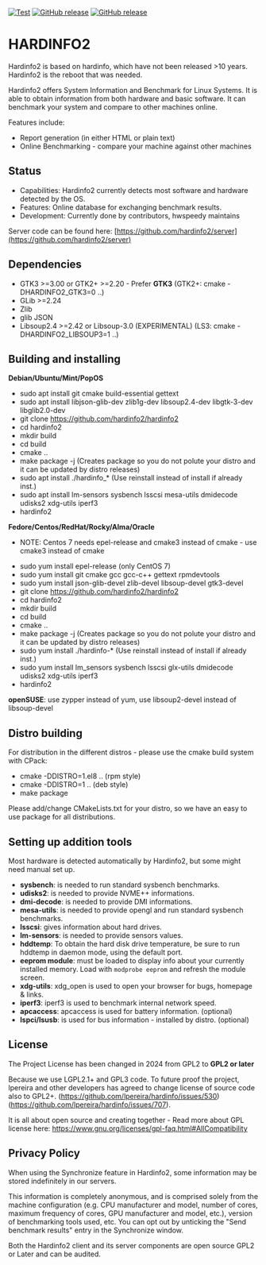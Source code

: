 [![Test](https://github.com/hardinfo2/hardinfo2/actions/workflows/test.yml/badge.svg)](https://github.com/hardinfo2/hardinfo2/actions/workflows/test.yml)
[![GitHub release](https://img.shields.io/github/release/hardinfo2/hardinfo2.svg)](https://github.com/hardinfo2/hardinfo2/releases)
[![GitHub release](https://img.shields.io/badge/PreRelease-v2.0.5-blue.svg)](https://github.com/hardinfo2/hardinfo2/releases/tag/release-2.0.5pre)

HARDINFO2
=========

Hardinfo2 is based on hardinfo, which have not been released >10 years. Hardinfo2 is the reboot that was needed.

Hardinfo2 offers System Information and Benchmark for Linux Systems. It is able to
obtain information from both hardware and basic software. It can benchmark your system and compare
to other machines online.

Features include:
- Report generation (in either HTML or plain text)
- Online Benchmarking - compare your machine against other machines

Status
------
- Capabilities: Hardinfo2 currently detects most software and hardware detected by the OS.
- Features: Online database for exchanging benchmark results.
- Development: Currently done by contributors, hwspeedy maintains

Server code can be found here: [https://github.com/hardinfo2/server](https://github.com/hardinfo2/server)

Dependencies
------------
- GTK3 >=3.00 or GTK2+ >=2.20 - Prefer **GTK3** (GTK2+: cmake -DHARDINFO2_GTK3=0 ..)
- GLib >=2.24
- Zlib
- glib JSON
- Libsoup2.4 >=2.42 or Libsoup-3.0 (EXPERIMENTAL) (LS3: cmake -DHARDINFO2_LIBSOUP3=1 ..)

Building and installing
-----------------------
**Debian/Ubuntu/Mint/PopOS**
- sudo apt install git cmake build-essential gettext
- sudo apt install libjson-glib-dev zlib1g-dev libsoup2.4-dev libgtk-3-dev libglib2.0-dev
- git clone https://github.com/hardinfo2/hardinfo2
- cd hardinfo2
- mkdir build
- cd build
- cmake ..
- make package -j (Creates package so you do not polute your distro and it can be updated by distro releases)
- sudo apt install ./hardinfo_*  (Use reinstall instead of install if already inst.)
- sudo apt install lm-sensors sysbench lsscsi mesa-utils dmidecode udisks2 xdg-utils iperf3
- hardinfo2

**Fedore/Centos/RedHat/Rocky/Alma/Oracle**
* NOTE: Centos 7 needs epel-release and cmake3 instead of cmake - use cmake3 instead of cmake
- sudo yum install epel-release  (only CentOS 7)
- sudo yum install git cmake gcc gcc-c++ gettext rpmdevtools
- sudo yum install json-glib-devel zlib-devel libsoup-devel gtk3-devel
- git clone https://github.com/hardinfo2/hardinfo2
- cd hardinfo2
- mkdir build
- cd build
- cmake ..
- make package -j (Creates package so you do not polute your distro and it can be updated by distro releases)
- sudo yum install ./hardinfo-*  (Use reinstall instead of install if already inst.)
- sudo yum install lm_sensors sysbench lsscsi glx-utils dmidecode udisks2 xdg-utils iperf3
- hardinfo2

**openSUSE**: use zypper instead of yum, use libsoup2-devel instead of libsoup-devel
  
Distro building
---------------
For distribution in the different distros - please use the cmake build system with CPack:
- cmake -DDISTRO=1.el8 ..   (rpm style)
- cmake -DDISTRO=1 ..       (deb style)
- make package

Please add/change CMakeLists.txt for your distro, so we have an easy to use package for all distributions.


Setting up addition tools
---------------------------
Most hardware is detected automatically by Hardinfo2, but some might need manual set up.

- **sysbench**: is needed to run standard sysbench benchmarks.
- **udisks2**: is needed to provide NVME++ informations.
- **dmi-decode**: is needed to provide DMI informations.
- **mesa-utils**: is needed to provide opengl and run standard sysbench benchmarks.
- **lsscsi**: gives information about hard drives.
- **lm-sensors**: is needed to provide sensors values.
- **hddtemp**: To obtain the hard disk drive temperature, be sure to run hddtemp
in daemon mode, using the default port.
- **eeprom module**: must be loaded to display info about your currently installed memory.
Load with `modprobe eeprom` and refresh the module screen.
- **xdg-utils**: xdg_open is used to open your browser for bugs, homepage & links.
- **iperf3**: iperf3 is used to benchmark internal network speed.
- **apcaccess**: apcaccess is used for battery information. (optional)
- **lspci/lsusb**: is used for bus information - installed by distro. (optional)

License
------
The Project License has been changed in 2024 from GPL2 to **GPL2 or later**

Because we use LGPL2.1+ and GPL3 code. To future proof the project, lpereira and other developers has agreed to change license of source code also to GPL2+. (https://github.com/lpereira/hardinfo/issues/530) (https://github.com/lpereira/hardinfo/issues/707).

It is all about open source and creating together - Read more about GPL license here: https://www.gnu.org/licenses/gpl-faq.html#AllCompatibility

Privacy Policy
---------------
When using the Synchronize feature in Hardinfo2, some information may be stored indefinitely in our servers.

This information is completely anonymous, and is comprised solely from the machine configuration (e.g. CPU manufacturer and model, number of cores, maximum frequency of cores, GPU manufacturer and model, etc.), version of benchmarking tools used, etc. You can opt out by unticking the "Send benchmark results" entry in the Synchronize window.

Both the Hardinfo2 client and its server components are open source GPL2 or Later and can be audited.
